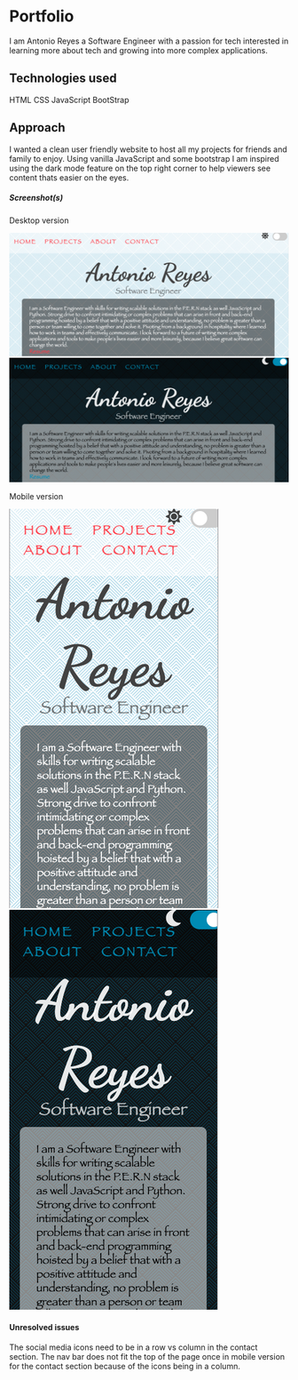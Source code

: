 # Portfolio

I am Antonio Reyes a Software Engineer with a passion for tech interested in learning more about tech and growing into more complex applications.

## Technologies used

HTML
CSS
JavaScript
BootStrap

## Approach

I wanted a clean user friendly website to host all my projects for friends and family to enjoy. Using vanilla JavaScript and some bootstrap I am inspired using the dark mode feature on the top right corner to help viewers see content thats easier on the eyes.

##### Screenshot(s)

Desktop version

![Light Mode](images/lightMode.png)
![Dark Mode](images/darkMode.png)

Mobile version

![Light Mode](images/lightmobile.png)
![Dark Mode](images/darkmobile.png)

#### Unresolved issues

The social media icons need to be in a row vs column in the contact section. The nav bar does not fit the top of the page once in mobile version for the contact section because of the icons being in a column.
